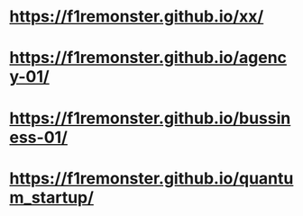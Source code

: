 # https://f1remonster.github.io/xx/
# https://f1remonster.github.io/agency-01/
# https://f1remonster.github.io/bussiness-01/
# https://f1remonster.github.io/quantum_startup/
